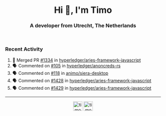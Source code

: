 <h1 align="center">Hi 👋, I'm Timo</h1>
<h3 align="center">A developer from Utrecht, The Netherlands</h3>
<br/>
<!-- https://github.com/rahuldkjain/github-profile-readme-generator --!>

<!--  <p align="left"><img src="https://github-readme-stats.vercel.app/api?username=timoglastra&show_icons=true&count_private=true&" alt="timoglastra" /></p> --!>

<!--
Github language stats
<p align="left"><img src="https://github-readme-stats.vercel.app/api/top-langs/?username=timoglastra&layout=compact" alt="timoglastra" /><p>
-->

<!-- Codestats language stats -->
<!-- <p align="left"><img src="https://codestats-readme.vercel.app/api/top-langs/?username=timoglastra&layout=compact&language_count=12" alt="timoglastra" /><p>    --!>
  
<h3>Recent Activity</h3>

<!--START_SECTION:activity-->
1. 🎉 Merged PR [#1334](https://github.com/hyperledger/aries-framework-javascript/pull/1334) in [hyperledger/aries-framework-javascript](https://github.com/hyperledger/aries-framework-javascript)
2. 🗣 Commented on [#105](https://github.com/hyperledger/anoncreds-rs/issues/105) in [hyperledger/anoncreds-rs](https://github.com/hyperledger/anoncreds-rs)
3. 🗣 Commented on [#118](https://github.com/animo/siera-desktop/issues/118) in [animo/siera-desktop](https://github.com/animo/siera-desktop)
4. 🗣 Commented on [#1428](https://github.com/hyperledger/aries-framework-javascript/issues/1428) in [hyperledger/aries-framework-javascript](https://github.com/hyperledger/aries-framework-javascript)
5. 🗣 Commented on [#1429](https://github.com/hyperledger/aries-framework-javascript/issues/1429) in [hyperledger/aries-framework-javascript](https://github.com/hyperledger/aries-framework-javascript)
<!--END_SECTION:activity-->

---

<p align="center">
<a href="https://twitter.com/timoglastra" target="blank"><img align="center" src="https://cdn.jsdelivr.net/npm/simple-icons@3.0.1/icons/twitter.svg" alt="timoglastra" height="30" width="30" /></a>
<a href="https://linkedin.com/in/timoglastra" target="blank"><img align="center" src="https://cdn.jsdelivr.net/npm/simple-icons@3.0.1/icons/linkedin.svg" alt="timoglastra" height="30" width="30" /></a>
</p>



